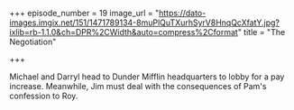 +++
episode_number = 19
image_url = "https://dato-images.imgix.net/151/1471789134-8muPlQuTXurhSyrV8HnqQcXfatY.jpg?ixlib=rb-1.1.0&ch=DPR%2CWidth&auto=compress%2Cformat"
title = "The Negotiation"

+++

Michael and Darryl head to Dunder Mifflin headquarters to lobby for a pay increase. Meanwhile, Jim must deal with the consequences of Pam's confession to Roy.